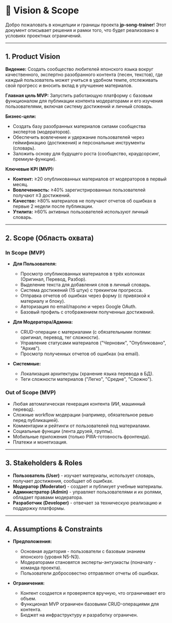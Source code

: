 # 🔭 Vision & Scope

Добро пожаловать в концепции и границы проекта **jp-song-trainer**! Этот документ описывает решения и рамки того, что будет реализовано в условиях проектных ограничений.

---

## 1. Product Vision

**Видение:**
Создать сообщество любителей японского языка вокруг качественного, экспертно разобранного контента (песен, текстов), где каждый пользователь может учиться в удобном темпе, отслеживать свой прогресс и вносить вклад в улучшение материалов.

**Главная цель MVP:**
Запустить работающую платформу с базовым функционалом для публикации контента модераторами и его изучения пользователями, включая систему достижений и личный словарь.

**Бизнес-цели:**

- Создать базу разобранных материалов силами сообщества экспертов (модераторов).
- Обеспечить вовлечение и удержание пользователей через геймификацию (достижения) и персональные инструменты (словарь).
- Заложить основу для будущего роста (сообщество, краудсорсинг, премиум-функции).

**Ключевые KPI (MVP):**

- **Контент:** ≥20 опубликованных материалов от модераторов в первый месяц.
- **Вовлеченность:** ≥40% зарегистрированных пользователей получают ≥3 достижений.
- **Качество:** ≥80% материалов не получают отчетов об ошибках в первые 2 недели после публикации.
- **Утилита:** ≥60% активных пользователей используют личный словарь.

---

## 2. Scope (Область охвата)

### In Scope (MVP)

- **Для Пользователя:**
  - Просмотр опубликованных материалов в трёх колонках (Оригинал, Перевод, Разбор).
  - Выделение текста для добавления слов в личный словарь.
  - Система достижений (15 штук) с трекингом прогресса.
  - Отправка отчетов об ошибках через форму (с привязкой к материалу и блоку).
  - Авторизация по email/паролю и через Google OAuth.
  - Базовый профиль с отображением полученных достижений.

- **Для Модератора/Админа:**
  - CRUD-операции с материалами (с обязательными полями: оригинал, перевод, тег сложности).
  - Управление статусами материалов ("Черновик", "Опубликовано", "Архив").
  - Просмотр полученных отчетов об ошибках (на email).

- **Системные:**
  - Локализация архитектуры (хранение языка перевода в БД).
  - Теги сложности материалов ("Легко", "Средне", "Сложно").

### Out of Scope (MVP)

- Любая автоматическая генерация контента (ИИ, машинный перевод).
- Сложные workflow модерации (например, обязательное ревью перед публикацией).
- Комментарии и рейтинги от пользователей под материалами.
- Социальные функции (лента друзей, группы).
- Мобильные приложения (только PWA-готовность фронтенда).
- Платежи и монетизация.

---

## 3. Stakeholders & Roles

- **Пользователь (User)** - изучает материалы, использует словарь, получает достижения, сообщает об ошибках.
- **Модератор (Moderator)** - создает и публикует учебные материалы.
- **Администратор (Admin)** - управляет пользователями и их ролями, обладает правами модератора.
- **Разработчик (Developer)** - отвечает за техническую реализацию и поддержку платформы.

---

## 4. Assumptions & Constraints

- **Предположения:**
  - Основная аудитория - пользователи с базовым знанием японского (уровня N5-N3).
  - Модераторами становятся эксперты-энтузиасты (поначалу - команда проекта).
  - Пользователи добросовестно отправляют отчеты об ошибках.

- **Ограничения:**
  - Контент создается и проверяется вручную, что ограничивает его объем.
  - Функционал MVP ограничен базовыми CRUD-операциями для контента.
  - Бюджет на инфраструктуру и разработку ограничен.

